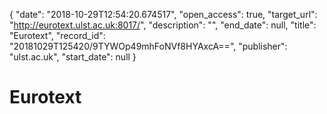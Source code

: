 {
  "date": "2018-10-29T12:54:20.674517", 
  "open_access": true, 
  "target_url": "http://eurotext.ulst.ac.uk:8017/", 
  "description": "", 
  "end_date": null, 
  "title": "Eurotext", 
  "record_id": "20181029T125420/9TYWOp49mhFoNVf8HYAxcA==", 
  "publisher": "ulst.ac.uk", 
  "start_date": null
}

# Eurotext

